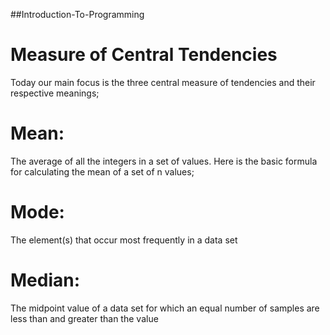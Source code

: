 ##Introduction-To-Programming
# Measure of Central Tendencies
Today our main focus is the three central measure of tendencies and their respective meanings;

# Mean:
The average of all the integers in a set of values. Here is the basic formula for calculating the mean of a set of n values;

# Mode:
The element(s) that occur most frequently in a data set

# Median:
The midpoint value of a data set for which an equal number of samples are less than and greater than the value
